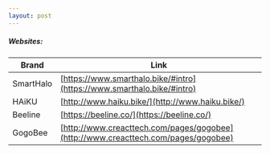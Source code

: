 ```yaml
---
layout: post
---
```


##### Websites:


Brand | Link
------------ | -------------
SmartHalo | [https://www.smarthalo.bike/#intro](https://www.smarthalo.bike/#intro)
HAiKU | [http://www.haiku.bike/](http://www.haiku.bike/)
Beeline | [https://beeline.co/](https://beeline.co/)
GogoBee | [http://www.creacttech.com/pages/gogobee](http://www.creacttech.com/pages/gogobee)

```

```
